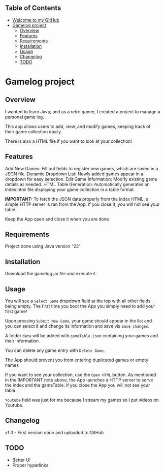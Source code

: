 ## Table of Contents
- [Welcome to my GitHub](#welcome-to-my-github)
- [Gamelog project](#gamelog-project)
  - [Overview](#overview)
  - [Features](#features)
  - [Requirements](#requirements)
  - [Installation](#installation)
  - [Usage](#usage)
  - [Changelog](#changelog)
  - [TODO](#todo)

# Gamelog project

## Overview

I wanted to learn Java, and as a retro gamer, I created a project to manage a personal game log.   

This app allows users to add, view, and modify games, keeping track of their game collection easily.  

There is also a HTML file if you want to look at your collection!  

## Features

Add New Games: Fill out fields to register new games, which are saved in a JSON file.
Dynamic Dropdown List: Newly added games appear in a dropdown for easy selection.
Edit Game Information: Modify existing game details as needed.
HTML Table Generation: Automatically generates an index.html file displaying your game collection in a table format.

**IMPORTANT:** To fetch the JSON data properly from the index HTML, a simple HTTP server is ran from the App. If you close it, you will not see your table. 

Keep the App open and close it when you are done

## Requirements

Project done using Java version "23"

## Installation

Download the gamelog jar file and execute it.

## Usage

You will see a `Select Game` dropdown field at the top with all other fields being empty. The first time you boot the App you simply need to add your first game!

Upon pressing `Submit New Game`, your game should appear in the list and you can select it and change its information and save via `Save Changes`.

A folder `data` will be added with `gameTable.json` containing your games and their information.

You can delete any game entry with `Delete Game`.

The App should prevent you from entering duplicated games or empty names

If you want to see your collection, use the `Open HTML` button.
As mentioned in the IMPORTANT note above, the App launches a HTTP server to serve the index and the gameTable. If you close the App you will not see your table.

`Youtube` field was just for me because I stream my games so I put videos on Youtube.

## Changelog

v1.0 - First version done and uploaded to GitHub

## TODO

- Better UI
- Proper hyperlinks
